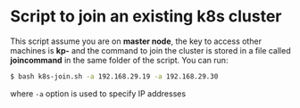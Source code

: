 # Script to join an existing k8s cluster
This script assume you are on **master node**, the key to access other machines is **kp-** and the command to join the cluster is stored in a file called **joincommand** in the same folder of the script.
You can run:
```bash
$ bash k8s-join.sh -a 192.168.29.19 -a 192.168.29.30
```
where `-a` option is used to specify IP addresses
